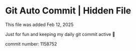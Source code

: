 # Git Auto Commit | Hidden File

This file was added Feb 12, 2025

Just for fun and keeping my daily git commit active 🤪

commit number: 1158752
